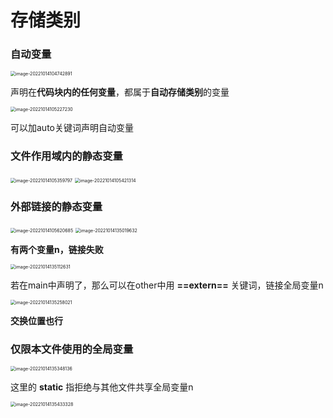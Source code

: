 # 存储类别

### 自动变量

<img src="C:\Users\Lanson\AppData\Roaming\Typora\typora-user-images\image-20221014104742891.png" alt="image-20221014104742891" style="zoom:50%;" />

声明在**代码块内的任何变量**，都属于**自动存储类别**的变量

<img src="C:\Users\Lanson\Desktop\计算机\笔记\C笔记\images\image-20221014105227230.png" alt="image-20221014105227230" style="zoom:50%;" />

可以加auto关键词声明自动变量

### 文件作用域内的静态变量

<img src="C:\Users\Lanson\Desktop\计算机\笔记\C笔记\images\image-20221014105359797.png" alt="image-20221014105359797" style="zoom:50%;" />

<img src="C:\Users\Lanson\Desktop\计算机\笔记\C笔记\images\image-20221014105421314.png" alt="image-20221014105421314" style="zoom:50%;" />

### 外部链接的静态变量

<img src="C:\Users\Lanson\Desktop\计算机\笔记\C笔记\images\image-20221014105620685.png" alt="image-20221014105620685" style="zoom:50%;" />

<img src="C:\Users\Lanson\Desktop\计算机\笔记\C笔记\images\image-20221014135019632.png" alt="image-20221014135019632" style="zoom:50%;" />

**有两个变量n，链接失败**

<img src="C:\Users\Lanson\Desktop\计算机\笔记\C笔记\images\image-20221014135112631.png" alt="image-20221014135112631" style="zoom:50%;" />

若在main中声明了，那么可以在other中用 **==extern==** 关键词，链接全局变量n

<img src="C:\Users\Lanson\Desktop\计算机\笔记\C笔记\images\image-20221014135258021.png" alt="image-20221014135258021" style="zoom:50%;" />

**交换位置也行**

### 仅限本文件使用的全局变量

<img src="C:\Users\Lanson\Desktop\计算机\笔记\C笔记\images\image-20221014135348136.png" alt="image-20221014135348136" style="zoom:50%;" />

这里的 **static** 指拒绝与其他文件共享全局变量n

<img src="C:\Users\Lanson\Desktop\计算机\笔记\C笔记\images\image-20221014135433328.png" alt="image-20221014135433328" style="zoom:50%;" />